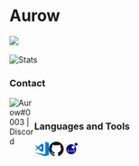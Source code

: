 # Aurow

<a href="https://discord.gg/7zJTPxkCvv" rel="nofollow"><img src="https://img.shields.io/discord/836630498863611915?label=Discord&style=for-the-badge"  style="max-width:100%;"></a>

![Stats](https://github-readme-stats.vercel.app/api?username=AurowB&amp;show_icons=true&amp;count_private=true)


### Contact

[<img align="left" alt="Aurow#0003 | Discord" width="44px" src="https://i.ibb.co/YtNhB1V/icons8-discord-new-logo-48.png" />][discord]

[discord]: https://discord.gg/7zJTPxkCvv

<br>

### Languages and Tools

<img align="left" alt="Visual Studio Code" width="26px" src="https://raw.githubusercontent.com/github/explore/80688e429a7d4ef2fca1e82350fe8e3517d3494d/topics/visual-studio-code/visual-studio-code.png" />
<img align="left" alt="Github" width="26px" src="https://raw.githubusercontent.com/github/explore/78df643247d429f6cc873026c0622819ad797942/topics/github/github.png" />
<img align="left" alt="Lua" width="26px" src="https://raw.githubusercontent.com/github/explore/80688e429a7d4ef2fca1e82350fe8e3517d3494d/topics/lua/lua.png" />
